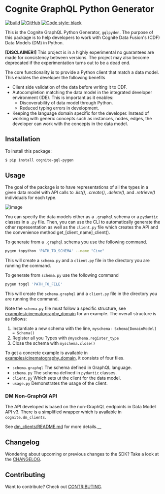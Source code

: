Cognite GraphQL Python Generator
==========================
[![build](https://github.com/cognitedata/cognite-gql-pygen/actions/workflows/release.yaml/badge.svg)](https://github.com/cognitedata/cognite-gql-pygen/actions/workflows/release.yaml)
[![GitHub](https://img.shields.io/github/license/cognitedata/cognite-gql-pygen)](https://github.com/cognitedata/cognite-gql-pygen/blob/master/LICENSE)
[![Code style: black](https://img.shields.io/badge/code%20style-black-000000.svg)](https://github.com/ambv/black)

This is the Cognite GraphQL Python Generator, `gqlpyden`. The purpose of this package is to help developers to
work with Cognite Data Fusion's (CDF) Data Models (DM) in Python.

**[DISCLAIMER!]** This project is in a highly experimental no guarantees are made for consistency between versions. The
project may also become deprecated if the experimentation turns out to be a dead end.


The core functionality is to provide a Python client that match a data model. This enables the developer the following
benefits

* Client side validation of the data before writing it to CDF.
* Autocompletion matching the data model in the integrated developer environment (IDE). This is important as it enables:
  * Discoverability of data model through Python.
  * Reduced typing errors in development.
* Keeping the language domain specific for the developer. Instead of working with generic concepts such as instances,
  nodes, edges, the developer can work with the concepts in the data model.


## Installation

To install this package:
```bash
$ pip install cognite-gql-pygen
```

## Usage

The goal of the package is to have representations of all the types in a given data model with API calls to *.list()*,
*.create()*, *.delete()*, and *.retrieve()* individuals for each type.

![image](https://user-images.githubusercontent.com/60234212/232307167-0379c4ec-3b7a-4978-bfe7-d059e917e63f.png)


You can specify the data models either as a `.graphql` schema or a `pydantic` classes in a `.py` file. Then, you can
use the CLI to automatically generate the other representation as well as the `client.py` file which creates
the API and the convenience method get_[client_name]_client().

To generate from a `.graphql` schema you use the following command.

```bash
pygen topython 'PATH_TO_SCHEMA' --name "Cine"
```

This will create a `schema.py` and a `client.py` file in the directory you are running the command.

To generate from `schema.py` use the following command

```bash
pygen togql 'PATH_TO_FILE'
```

This will create the `schema.graphql` and a `client.py` file in the directory you are running the command.

Note the `schema.py` file must follow a specific structure, see [examples/cinematography_domain](https://github.com/cognitedata/cognite-gql-pygen/blob/main/examples/cinematography_domain/schema.py) for an example.
The overall structure is as follows:

1. Instantiate a new schema with the line, `myschema: Schema[DomainModel] = Schema()`
2. Register all you Types with `@myschema.register_type`
3. Close the schema with `myschema.close()`

To get a concrete example is available in [examples/cinematography_domain](https://github.com/cognitedata/cognite-gql-pygen/blob/main/examples/cinematography_domain),
it consists of four files.

* `schema.graphql` The schema defined in GraphQL language.
* `schema.py` The schema defined in `pydantic` classes.
* `client.py` Which sets ut the client for the data model.
* `usage.py` Demonstrates the usage of the client.


### DM Non-GraphQl API

The API developed is based on the non-GraphQL endpoints in Data Model API v3. There is a simplified wrapper which is available
in `cognite.dm_clients`.

See [dm_clients/README.md](cognite/dm_clients/README.md) for more details.__


## Changelog
Wondering about upcoming or previous changes to the SDK? Take a look at the [CHANGELOG](https://github.com/cognitedata/cognite-gql-pygen/blob/master/CHANGELOG.md).

## Contributing
Want to contribute? Check out [CONTRIBUTING](https://github.com/cognitedata/cognite-gqlpygen/blob/master/CONTRIBUTING.md).

